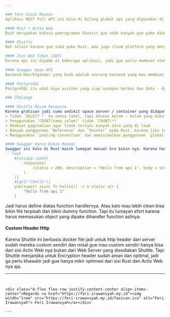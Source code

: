 ```yaml
---

### Tech Stack Reason
Aplikasi REST Full API ini bisa di bilang global api yang digunakan di beberapa project pribadi gue seperti Onboarding Customer, Export Import File, dll.

#### Rust + Actix Web
Rust merupakan bahasa pemrograman Favorit gue udah banyak gue pake dibeberapa kasus terkadang gue juga bikin aplikasi CLI untuk membantu gue dikantor. Jadi untuk web api pribadi gue juga pake Rust karena untuk framework lain seperti Laravel, Springboot, Dotnet, Django, FastApi, NestJs dll gue kurang menguasai mungkin yang lebih dekat Dotnet karena dipake dikerjaan.

#### Shuttle 
Nah selain karena gue suka pake Rust, ada juga cloud platform yang menyediakan layanan gratis always untuk deploy Rust App Web Framework yaitu Shuttle. Jadi dari pada gue ribet - ribet dan efort keluarin dompet mendingan cari alternatif gratisan.

#### Json Web Token (JWT)
Karena api ini dipake di beberapa aplikasi, jadi gue perlu membuat otentikasi dan otorisasi yang berbeda disetiap applikasi. Jadi beberapa aplikasi punya fitur Authentication dan diakses bersamaan oleh satu orang session bisa dimanage dengan baik dan tidak akan bentrok.

#### Swagger Open API
Backend Dev/Engineer yang baik adalah seorang backend yang mau membuat dokumentasi API nya, tidak perlu jauh - jauh ke frontend dev atau ke orang lain dulu, ke disi sendiri dulu aja dengan adanya docs api akan lebih mempermudah dalam penggunaan nya.

#### PostgreSQL
PostgreSQL itu udah kaya asisten yang siap nyimpen berbas dan data - data yang kita perlukan. Gue pribadi memang paling suka pake PostgreSQL karena fiturnya banyak, ga nguras dompet, selain itu untuk indexing fulltext search menurut gue postgre ini paling bagus.

### Chalange

#### Shuttle Minim Resource
Karena gratisan jadi cuma sedikit space server / container yang didapatkan Shuttle hanya menyediakan 0.25GB untuk free tiernya. Jadi meskipun pake Rust yang punya management memory, tapi optimasi juga perlu biar api tetep bagus performanya seperti:
- Tidak `SELECT *` ke semua tabel, tapi khusus kolom - kolom yang dibutuhkan aja
- Penggunakan `COUNT(nama_colom)` tidak `COUNT(*)`
- Membuat pagination agar tidak terlalu banyak data yang di load
- Banyak penggunaan `Reference` dan `Pointer` pada Rust, karena jika terlalu sering pake `clone()` akan menambah beban meskipun tidak signifikan.
- Menggunakan `pooling connection` dan meminimalkan penggunaan `global state` atau `Arc<Mutex>` agar data tidak selalu ada di memory.

#### Swagger Harus Bikin Manual
Swagger ini kalo di Rust masih lumayan manual bro bikin nya. Karena harus bikin endpoint sendiri. Jadi setiap endpoint misal:
```rust
    #[utoipa::path(
        responses(
            (status = 200, description = "Hello from api 1", body = str)
        )
    )]
    #[get("/hello")]
    pub(super) async fn hello1() -> &'static str {
        "hello from api 1"
    }
```
Jadi harus define diatas function handlernya. Atau kalo mau lebih clean bisa bikin file terpisah dan bikin dummy function. Tapi itu lumayan efort karena harus memasukan object yang dipake dihandler function aslinya.

#### Custom Header Http
Karena Shuttle ini berbasis docker file jadi untuk http header dari server sudah mereka custom sendiri dan misal gue mau custom sendiri hanya bisa dari sisi Actix Web nya bukan dari Web Server yang disediakan Shuttle. Tapi Shuttle menjanjika untuk Encryption header sudah aman dan optimal, jadi ga perlu khawatir jadi gue hanya mikir optimasi dari sisi Rust dan Actix Web nya aja.

---
```


<div class="d-flex flex-row justify-content-center align-items-center">Regards <a href="https://feri-irawansyah.my.id"><img witdh="1rem" src="https://feri-irawansyah.my.id/favicon.ico" alt="Feri Irawansyah"> Feri Irawansyah</a></div>

---
